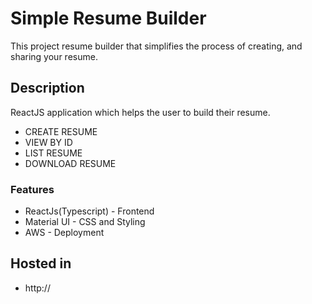 # Simple Resume Builder

This project resume builder that simplifies the process of creating, and sharing your resume.

## Description

ReactJS application which helps the user to build their resume.
- CREATE RESUME
- VIEW BY ID
- LIST RESUME
- DOWNLOAD RESUME

### Features

- ReactJs(Typescript) - Frontend 
- Material UI - CSS and Styling
- AWS - Deployment


## Hosted in

* http://